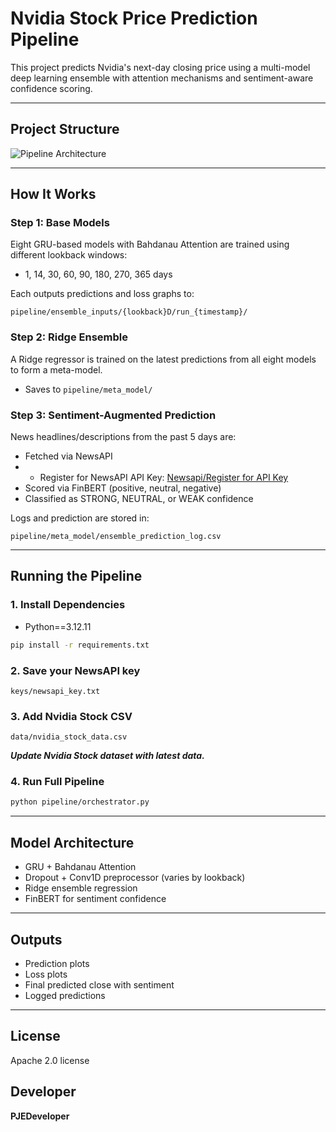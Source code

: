 # Nvidia Stock Price Prediction Pipeline

This project predicts Nvidia's next-day closing price using a multi-model deep learning ensemble with attention mechanisms and sentiment-aware confidence scoring.

---

## Project Structure

![Pipeline Architecture](nvidia_prediction_pipeline_architecture.png)

---

## How It Works

### Step 1: Base Models

Eight GRU-based models with Bahdanau Attention are trained using different lookback windows:

* 1, 14, 30, 60, 90, 180, 270, 365 days

Each outputs predictions and loss graphs to:

```
pipeline/ensemble_inputs/{lookback}D/run_{timestamp}/
```

### Step 2: Ridge Ensemble

A Ridge regressor is trained on the latest predictions from all eight models to form a meta-model.

* Saves to `pipeline/meta_model/`

### Step 3: Sentiment-Augmented Prediction

News headlines/descriptions from the past 5 days are:

* Fetched via NewsAPI
* * Register for NewsAPI API Key: [Newsapi/Register for API Key](https://newsapi.org/register)
* Scored via FinBERT (positive, neutral, negative)
* Classified as STRONG, NEUTRAL, or WEAK confidence

Logs and prediction are stored in:

```
pipeline/meta_model/ensemble_prediction_log.csv
```

---

## Running the Pipeline

### 1. Install Dependencies

* Python==3.12.11

```bash
pip install -r requirements.txt
```

### 2. Save your NewsAPI key

```
keys/newsapi_key.txt
```

### 3. Add Nvidia Stock CSV

```
data/nvidia_stock_data.csv
```

***Update Nvidia Stock dataset with latest data.***

### 4. Run Full Pipeline

```bash
python pipeline/orchestrator.py
```

---

## Model Architecture

* GRU + Bahdanau Attention
* Dropout + Conv1D preprocessor (varies by lookback)
* Ridge ensemble regression
* FinBERT for sentiment confidence

---

## Outputs

* Prediction plots
* Loss plots
* Final predicted close with sentiment
* Logged predictions

---

## License

Apache 2.0 license

## Developer

**PJEDeveloper**
